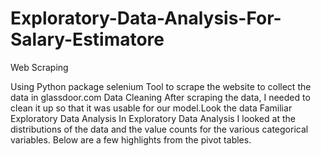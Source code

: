 # Exploratory-Data-Analysis-For-Salary-Estimatore

Web Scraping

Using Python package selenium Tool to scrape the website to collect the data in glassdoor.com
Data Cleaning 
After scraping the data, I needed to clean it up so that it was usable for our model.Look the data Familiar 
Exploratory Data Analysis
 In Exploratory Data Analysis I looked at the distributions of the data and the value counts for the various categorical variables. Below are a few highlights from the pivot tables.
 


